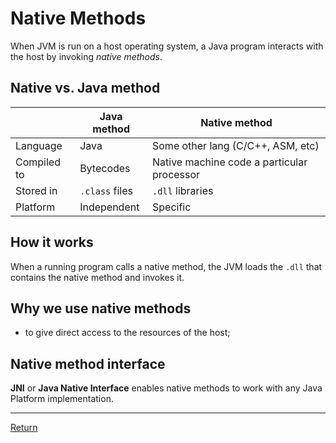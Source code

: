 # Native Methods

When JVM is run on a host operating system, a Java program interacts with the host by invoking *native methods*.

## Native vs. Java method

||Java method|Native method|
|--|---------|-------------|
|Language|Java|Some other lang (C/C++, ASM, etc)|
|Compiled to|Bytecodes|Native machine code a particular processor|
|Stored in|`.class` files|`.dll` libraries|
|Platform|Independent|Specific|

## How it works
When a running program calls a native method, the JVM loads the `.dll` that contains the native method and invokes it.

## Why we use native methods
- to give direct access to the resources of the host;

## Native method interface
**JNI** or **Java Native Interface** enables native methods to work with any Java Platform implementation.

<hr>

[Return](../../../)
